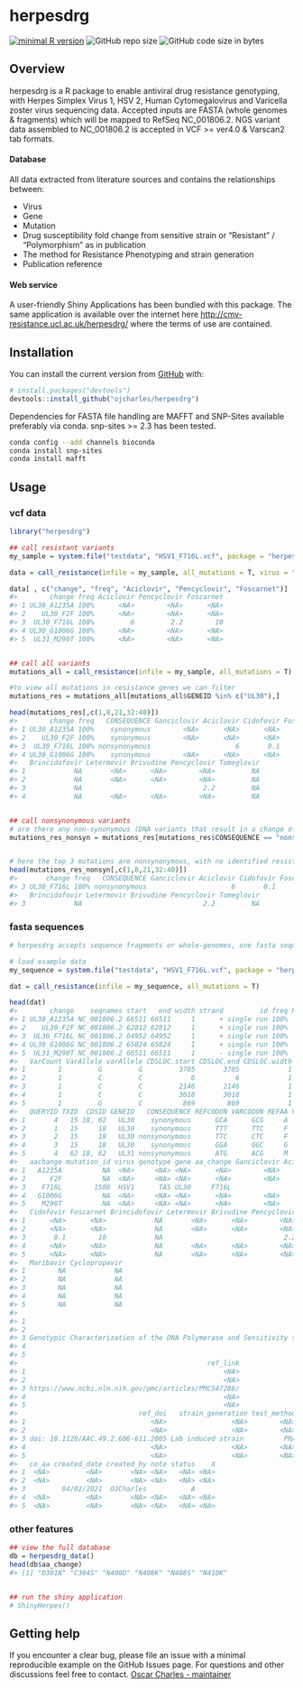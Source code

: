 
<!-- README.md is generated from README.Rmd. Please edit that file -->

# herpesdrg

<!-- badges: start -->

[![minimal R
version](https://img.shields.io/badge/R%3E%3D-3.4.0-6666ff.svg)](https://cran.r-project.org/)
![GitHub repo
size](https://img.shields.io/github/repo-size/ojcharles/herpesdrg.svg)
![GitHub code size in
bytes](https://img.shields.io/github/languages/code-size/ojcharles/herpesdrg.svg)
<!-- badges: end -->

## Overview

herpesdrg is a R package to enable antiviral drug resistance genotyping,
with Herpes Simplex Virus 1, HSV 2, Human Cytomegalovirus and Varicella
zoster virus sequencing data. Accepted inputs are FASTA (whole genomes &
fragments) which will be mapped to RefSeq NC\_001806.2. NGS variant data
assembled to NC\_001806.2 is accepted in VCF \>= ver4.0 & Varscan2 tab
formats.

#### Database

All data extracted from literature sources and contains the
relationships between:

  - Virus
  - Gene
  - Mutation
  - Drug susceptibility fold change from sensitive strain or “Resistant”
    / “Polymorphism” as in publication
  - The method for Resistance Phenotyping and strain generation
  - Publication reference

#### Web service

A user-friendly Shiny Applications has been bundled with this package.
The same application is available over the internet here
<http://cmv-resistance.ucl.ac.uk/herpesdrg/> where the terms of use are
contained.

## Installation

You can install the current version from
[GitHub](https://github.com/ojcharles/herpesdrg) with:

``` r
# install.packages("devtools")
devtools::install_github("ojcharles/herpesdrg")
```

Dependencies for FASTA file handling are MAFFT and SNP-Sites available
preferably via conda. snp-sites \>= 2.3 has been tested.

``` bash
conda config --add channels bioconda
conda install snp-sites
conda install mafft
```

## Usage

### vcf data

``` r
library("herpesdrg")

## call resistant variants
my_sample = system.file("testdata", "HSV1_F716L.vcf", package = "herpesdrg")

data = call_resistance(infile = my_sample, all_mutations = T, virus = "HSV1") # options are HSV1 HSV2 HCMV and VZV

data[ , c("change", "freq", "Aciclovir", "Pencyclovir", "Foscarnet")]
#>        change freq Aciclovir Pencyclovir Foscarnet
#> 1 UL30_A1235A 100%      <NA>        <NA>      <NA>
#> 2    UL30_F2F 100%      <NA>        <NA>      <NA>
#> 3  UL30_F716L 100%         6         2.2        10
#> 4 UL30_G1006G 100%      <NA>        <NA>      <NA>
#> 5  UL31_M290T 100%      <NA>        <NA>      <NA>


## call all variants
mutations_all = call_resistance(infile = my_sample, all_mutations = T)

#to view all mutations in resistance genes we can filter
mutations_res = mutations_all[mutations_all$GENEID %in% c("UL30"),]

head(mutations_res[,c(1,8,21,32:40)])
#>        change freq   CONSEQUENCE Ganciclovir Aciclovir Cidofovir Foscarnet
#> 1 UL30_A1235A 100%    synonymous        <NA>      <NA>      <NA>      <NA>
#> 2    UL30_F2F 100%    synonymous        <NA>      <NA>      <NA>      <NA>
#> 3  UL30_F716L 100% nonsynonymous                     6       0.1        10
#> 4 UL30_G1006G 100%    synonymous        <NA>      <NA>      <NA>      <NA>
#>   Brincidofovir Letermovir Brivudine Pencyclovir Tomeglovir
#> 1            NA       <NA>      <NA>        <NA>         NA
#> 2            NA       <NA>      <NA>        <NA>         NA
#> 3            NA                              2.2         NA
#> 4            NA       <NA>      <NA>        <NA>         NA


## call nonsynonymous variants
# are there any non-synonymous (DNA variants that result in a change of amino acid) variants in resistance genes
mutations_res_nonsyn = mutations_res[mutations_res$CONSEQUENCE == "nonsynonymous",]


# here the top 3 mutations are nonsynonymous, with no identified resistance effect.
head(mutations_res_nonsyn[,c(1,8,21,32:40)])
#>       change freq   CONSEQUENCE Ganciclovir Aciclovir Cidofovir Foscarnet
#> 3 UL30_F716L 100% nonsynonymous                     6       0.1        10
#>   Brincidofovir Letermovir Brivudine Pencyclovir Tomeglovir
#> 3            NA                              2.2         NA
```

### fasta sequences

``` r
# herpesdrg accepts sequence fragments or whole-genomes, one fasta sequence at a time.

# load example data
my_sequence = system.file("testdata", "HSV1_F716L.vcf", package = "herpesdrg")

dat = call_resistance(infile = my_sequence, all_mutations = T)

head(dat)
#>        change    seqnames start   end width strand         id freq RefCount
#> 1 UL30_A1235A NC_001806.2 66511 66511     1      + single run 100%        0
#> 2    UL30_F2F NC_001806.2 62812 62812     1      + single run 100%        0
#> 3  UL30_F716L NC_001806.2 64952 64952     1      + single run 100%        0
#> 4 UL30_G1006G NC_001806.2 65824 65824     1      + single run 100%        0
#> 5  UL31_M290T NC_001806.2 66511 66511     1      - single run 100%        0
#>   VarCount VarAllele varAllele CDSLOC.start CDSLOC.end CDSLOC.width PROTEINLOC
#> 1        1         G         G         3705       3705            1       1235
#> 2        1         C         C            6          6            1          2
#> 3        1         C         C         2146       2146            1        716
#> 4        1         C         C         3018       3018            1       1006
#> 5        1         G         C          869        869            1        290
#>   QUERYID TXID  CDSID GENEID   CONSEQUENCE REFCODON VARCODON REFAA VARAA
#> 1       4   15 18, 62   UL30    synonymous      GCA      GCG     A     A
#> 2       1   15     18   UL30    synonymous      TTT      TTC     F     F
#> 3       2   15     18   UL30 nonsynonymous      TTC      CTC     F     L
#> 4       3   15     18   UL30    synonymous      GGA      GGC     G     G
#> 5       4   62 18, 62   UL31 nonsynonymous      ATG      ACG     M     T
#>   aachange mutation_id virus genotype gene aa_change Ganciclovir Aciclovir
#> 1   A1235A          NA  <NA>     <NA> <NA>      <NA>        <NA>      <NA>
#> 2      F2F          NA  <NA>     <NA> <NA>      <NA>        <NA>      <NA>
#> 3    F716L        1508  HSV1      TAS UL30     F716L                     6
#> 4   G1006G          NA  <NA>     <NA> <NA>      <NA>        <NA>      <NA>
#> 5    M290T          NA  <NA>     <NA> <NA>      <NA>        <NA>      <NA>
#>   Cidofovir Foscarnet Brincidofovir Letermovir Brivudine Pencyclovir Tomeglovir
#> 1      <NA>      <NA>            NA       <NA>      <NA>        <NA>         NA
#> 2      <NA>      <NA>            NA       <NA>      <NA>        <NA>         NA
#> 3       0.1        10            NA                              2.2         NA
#> 4      <NA>      <NA>            NA       <NA>      <NA>        <NA>         NA
#> 5      <NA>      <NA>            NA       <NA>      <NA>        <NA>         NA
#>   Maribavir Cyclopropavir
#> 1        NA            NA
#> 2        NA            NA
#> 3        NA            NA
#> 4        NA            NA
#> 5        NA            NA
#>                                                                                                                                                                                            ref_title
#> 1                                                                                                                                                                                               <NA>
#> 2                                                                                                                                                                                               <NA>
#> 3 Genotypic Characterization of the DNA Polymerase and Sensitivity to Antiviral Compounds of Foscarnet-Resistant Herpes Simplex Virus Type 1 (HSV-1) Derived from a Foscarnet-Sensitive HSV-1 Strain
#> 4                                                                                                                                                                                               <NA>
#> 5                                                                                                                                                                                               <NA>
#>                                               ref_link
#> 1                                                 <NA>
#> 2                                                 <NA>
#> 3 https://www.ncbi.nlm.nih.gov/pmc/articles/PMC547286/
#> 4                                                 <NA>
#> 5                                                 <NA>
#>                              ref_doi   strain_generation test_method co_gene
#> 1                               <NA>                <NA>        <NA>    <NA>
#> 2                               <NA>                <NA>        <NA>    <NA>
#> 3 doi: 10.1128/AAC.49.2.606-611.2005 Lab induced strain          PRA        
#> 4                               <NA>                <NA>        <NA>    <NA>
#> 5                               <NA>                <NA>        <NA>    <NA>
#>   co_aa created_date created_by note status    X
#> 1  <NA>         <NA>       <NA> <NA>   <NA> <NA>
#> 2  <NA>         <NA>       <NA> <NA>   <NA> <NA>
#> 3         04/02/2021  OJCharles           A     
#> 4  <NA>         <NA>       <NA> <NA>   <NA> <NA>
#> 5  <NA>         <NA>       <NA> <NA>   <NA> <NA>
```

### other features

``` r
## view the full database
db = herpesdrg_data()
head(db$aa_change)
#> [1] "D301N" "C304S" "N408D" "N408K" "N408S" "N410K"


## run the shiny application
# ShinyHerpes()
```

## Getting help

If you encounter a clear bug, please file an issue with a minimal
reproducible example on the GitHub Issues page. For questions and other
discussions feel free to contact. [Oscar Charles -
maintainer](mailto:oscar.charles.18@ucl.ac.uk)
